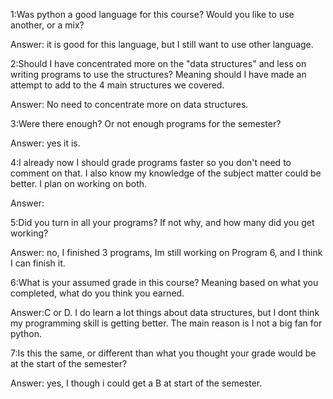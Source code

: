 1:Was python a good language for this course? Would you like to use another, or a mix?

Answer: it is good for this language, but I still want to use other language.


2:Should I have concentrated more on the "data structures" and less on writing programs to use the structures? Meaning should I have made an attempt to add to the 4 main structures we covered.

Answer: No need to concentrate more on data structures.


3:Were there enough? Or not enough programs for the semester?

Answer: yes it is.


4:I already now I should grade programs faster so you don't need to comment on that. I also know my knowledge of the subject matter could be better. I plan on working on both.

Answer:


5:Did you turn in all your programs? If not why, and how many did you get working?

Answer: no, I finished 3 programs, Im still working on Program 6, and I think I can finish it.


6:What is your assumed grade in this course? Meaning based on what you completed, what do you think you earned.

Answer:C or D. I do learn a lot things about data structures, but I dont think my programming skill is getting better.
The main reason is I not a big fan for python.


7:Is this the same, or different than what you thought your grade would be at the start of the semester?

Answer: yes, I though i could get a B at start of the semester.
